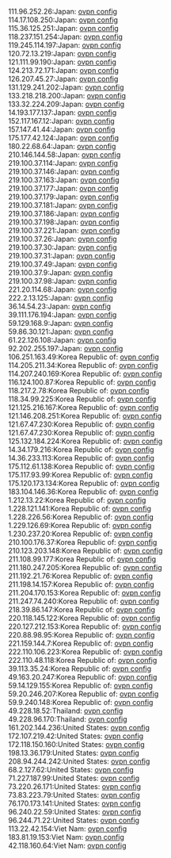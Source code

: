 111.96.252.26:Japan: [ovpn config](vpn/111_96_252_26.ovpn)  
114.17.108.250:Japan: [ovpn config](vpn/114_17_108_250.ovpn)  
115.36.125.251:Japan: [ovpn config](vpn/115_36_125_251.ovpn)  
118.237.151.254:Japan: [ovpn config](vpn/118_237_151_254.ovpn)  
119.245.114.197:Japan: [ovpn config](vpn/119_245_114_197.ovpn)  
120.72.13.219:Japan: [ovpn config](vpn/120_72_13_219.ovpn)  
121.111.99.190:Japan: [ovpn config](vpn/121_111_99_190.ovpn)  
124.213.72.171:Japan: [ovpn config](vpn/124_213_72_171.ovpn)  
126.207.45.27:Japan: [ovpn config](vpn/126_207_45_27.ovpn)  
131.129.241.202:Japan: [ovpn config](vpn/131_129_241_202.ovpn)  
133.218.218.200:Japan: [ovpn config](vpn/133_218_218_200.ovpn)  
133.32.224.209:Japan: [ovpn config](vpn/133_32_224_209.ovpn)  
14.193.177.137:Japan: [ovpn config](vpn/14_193_177_137.ovpn)  
152.117.167.12:Japan: [ovpn config](vpn/152_117_167_12.ovpn)  
157.147.41.44:Japan: [ovpn config](vpn/157_147_41_44.ovpn)  
175.177.42.124:Japan: [ovpn config](vpn/175_177_42_124.ovpn)  
180.22.68.64:Japan: [ovpn config](vpn/180_22_68_64.ovpn)  
210.146.144.58:Japan: [ovpn config](vpn/210_146_144_58.ovpn)  
219.100.37.114:Japan: [ovpn config](vpn/219_100_37_114.ovpn)  
219.100.37.146:Japan: [ovpn config](vpn/219_100_37_146.ovpn)  
219.100.37.163:Japan: [ovpn config](vpn/219_100_37_163.ovpn)  
219.100.37.177:Japan: [ovpn config](vpn/219_100_37_177.ovpn)  
219.100.37.179:Japan: [ovpn config](vpn/219_100_37_179.ovpn)  
219.100.37.181:Japan: [ovpn config](vpn/219_100_37_181.ovpn)  
219.100.37.186:Japan: [ovpn config](vpn/219_100_37_186.ovpn)  
219.100.37.198:Japan: [ovpn config](vpn/219_100_37_198.ovpn)  
219.100.37.221:Japan: [ovpn config](vpn/219_100_37_221.ovpn)  
219.100.37.26:Japan: [ovpn config](vpn/219_100_37_26.ovpn)  
219.100.37.30:Japan: [ovpn config](vpn/219_100_37_30.ovpn)  
219.100.37.31:Japan: [ovpn config](vpn/219_100_37_31.ovpn)  
219.100.37.49:Japan: [ovpn config](vpn/219_100_37_49.ovpn)  
219.100.37.9:Japan: [ovpn config](vpn/219_100_37_9.ovpn)  
219.100.37.98:Japan: [ovpn config](vpn/219_100_37_98.ovpn)  
221.20.114.68:Japan: [ovpn config](vpn/221_20_114_68.ovpn)  
222.2.13.125:Japan: [ovpn config](vpn/222_2_13_125.ovpn)  
36.14.54.23:Japan: [ovpn config](vpn/36_14_54_23.ovpn)  
39.111.176.194:Japan: [ovpn config](vpn/39_111_176_194.ovpn)  
59.129.168.9:Japan: [ovpn config](vpn/59_129_168_9.ovpn)  
59.86.30.121:Japan: [ovpn config](vpn/59_86_30_121.ovpn)  
61.22.126.108:Japan: [ovpn config](vpn/61_22_126_108.ovpn)  
92.202.255.197:Japan: [ovpn config](vpn/92_202_255_197.ovpn)  
106.251.163.49:Korea Republic of: [ovpn config](vpn/106_251_163_49.ovpn)  
114.205.211.34:Korea Republic of: [ovpn config](vpn/114_205_211_34.ovpn)  
114.207.240.169:Korea Republic of: [ovpn config](vpn/114_207_240_169.ovpn)  
116.124.100.87:Korea Republic of: [ovpn config](vpn/116_124_100_87.ovpn)  
118.217.2.78:Korea Republic of: [ovpn config](vpn/118_217_2_78.ovpn)  
118.34.99.225:Korea Republic of: [ovpn config](vpn/118_34_99_225.ovpn)  
121.125.216.167:Korea Republic of: [ovpn config](vpn/121_125_216_167.ovpn)  
121.146.208.251:Korea Republic of: [ovpn config](vpn/121_146_208_251.ovpn)  
121.67.47.230:Korea Republic of: [ovpn config](vpn/121_67_47_230.ovpn)  
121.67.47.230:Korea Republic of: [ovpn config](vpn/121_67_47_230.ovpn)  
125.132.184.224:Korea Republic of: [ovpn config](vpn/125_132_184_224.ovpn)  
14.34.179.216:Korea Republic of: [ovpn config](vpn/14_34_179_216.ovpn)  
14.36.233.113:Korea Republic of: [ovpn config](vpn/14_36_233_113.ovpn)  
175.112.61.138:Korea Republic of: [ovpn config](vpn/175_112_61_138.ovpn)  
175.117.93.99:Korea Republic of: [ovpn config](vpn/175_117_93_99.ovpn)  
175.120.173.134:Korea Republic of: [ovpn config](vpn/175_120_173_134.ovpn)  
183.104.146.36:Korea Republic of: [ovpn config](vpn/183_104_146_36.ovpn)  
1.212.13.22:Korea Republic of: [ovpn config](vpn/1_212_13_22.ovpn)  
1.228.121.141:Korea Republic of: [ovpn config](vpn/1_228_121_141.ovpn)  
1.228.226.56:Korea Republic of: [ovpn config](vpn/1_228_226_56.ovpn)  
1.229.126.69:Korea Republic of: [ovpn config](vpn/1_229_126_69.ovpn)  
1.230.237.20:Korea Republic of: [ovpn config](vpn/1_230_237_20.ovpn)  
210.100.176.37:Korea Republic of: [ovpn config](vpn/210_100_176_37.ovpn)  
210.123.203.148:Korea Republic of: [ovpn config](vpn/210_123_203_148.ovpn)  
211.108.99.177:Korea Republic of: [ovpn config](vpn/211_108_99_177.ovpn)  
211.180.247.205:Korea Republic of: [ovpn config](vpn/211_180_247_205.ovpn)  
211.192.21.76:Korea Republic of: [ovpn config](vpn/211_192_21_76.ovpn)  
211.198.14.157:Korea Republic of: [ovpn config](vpn/211_198_14_157.ovpn)  
211.204.170.153:Korea Republic of: [ovpn config](vpn/211_204_170_153.ovpn)  
211.247.74.240:Korea Republic of: [ovpn config](vpn/211_247_74_240.ovpn)  
218.39.86.147:Korea Republic of: [ovpn config](vpn/218_39_86_147.ovpn)  
220.118.145.122:Korea Republic of: [ovpn config](vpn/220_118_145_122.ovpn)  
220.127.212.153:Korea Republic of: [ovpn config](vpn/220_127_212_153.ovpn)  
220.88.98.95:Korea Republic of: [ovpn config](vpn/220_88_98_95.ovpn)  
221.159.144.7:Korea Republic of: [ovpn config](vpn/221_159_144_7.ovpn)  
222.110.106.223:Korea Republic of: [ovpn config](vpn/222_110_106_223.ovpn)  
222.110.48.118:Korea Republic of: [ovpn config](vpn/222_110_48_118.ovpn)  
39.113.35.24:Korea Republic of: [ovpn config](vpn/39_113_35_24.ovpn)  
49.163.20.247:Korea Republic of: [ovpn config](vpn/49_163_20_247.ovpn)  
59.14.129.155:Korea Republic of: [ovpn config](vpn/59_14_129_155.ovpn)  
59.20.246.207:Korea Republic of: [ovpn config](vpn/59_20_246_207.ovpn)  
59.9.240.148:Korea Republic of: [ovpn config](vpn/59_9_240_148.ovpn)  
49.228.18.52:Thailand: [ovpn config](vpn/49_228_18_52.ovpn)  
49.228.96.170:Thailand: [ovpn config](vpn/49_228_96_170.ovpn)  
161.202.144.236:United States: [ovpn config](vpn/161_202_144_236.ovpn)  
172.107.219.42:United States: [ovpn config](vpn/172_107_219_42.ovpn)  
172.118.150.160:United States: [ovpn config](vpn/172_118_150_160.ovpn)  
198.13.36.179:United States: [ovpn config](vpn/198_13_36_179.ovpn)  
208.94.244.242:United States: [ovpn config](vpn/208_94_244_242.ovpn)  
68.2.127.62:United States: [ovpn config](vpn/68_2_127_62.ovpn)  
71.227.187.99:United States: [ovpn config](vpn/71_227_187_99.ovpn)  
73.220.26.171:United States: [ovpn config](vpn/73_220_26_171.ovpn)  
73.83.223.79:United States: [ovpn config](vpn/73_83_223_79.ovpn)  
76.170.173.141:United States: [ovpn config](vpn/76_170_173_141.ovpn)  
96.240.22.59:United States: [ovpn config](vpn/96_240_22_59.ovpn)  
96.244.71.22:United States: [ovpn config](vpn/96_244_71_22.ovpn)  
113.22.42.154:Viet Nam: [ovpn config](vpn/113_22_42_154.ovpn)  
183.81.19.153:Viet Nam: [ovpn config](vpn/183_81_19_153.ovpn)  
42.118.160.64:Viet Nam: [ovpn config](vpn/42_118_160_64.ovpn)  
